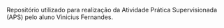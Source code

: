 Repositório utilizado para realização da Atividade Prática Supervisionada (APS) pelo aluno Vinicius Fernandes.